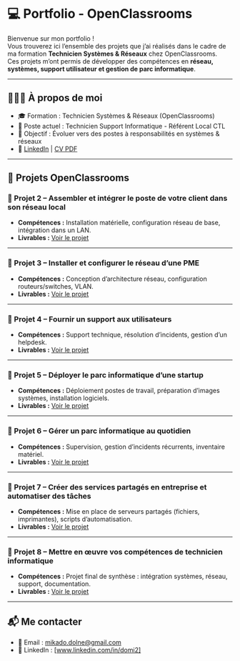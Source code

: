 # 💻 Portfolio - OpenClassrooms

Bienvenue sur mon portfolio !  
Vous trouverez ici l’ensemble des projets que j’ai réalisés dans le cadre de ma formation **Technicien Systèmes & Réseaux** chez OpenClassrooms.  
Ces projets m’ont permis de développer des compétences en **réseau, systèmes, support utilisateur et gestion de parc informatique**.  

---

## 👨🏽‍💻 À propos de moi
- 🎓 Formation : Technicien Systèmes & Réseaux (OpenClassrooms)  
- 💼 Poste actuel : Technicien Support Informatique - Référent Local CTL
- 🎯 Objectif : Évoluer vers des postes à responsabilités en systèmes & réseaux  
- 🔗 [LinkedIn](https://www.linkedin.com/) | [CV PDF](#)  

---

## 📂 Projets OpenClassrooms

### 🔹 Projet 2 – Assembler et intégrer le poste de votre client dans son réseau local
- **Compétences :** Installation matérielle, configuration réseau de base, intégration dans un LAN.  
- **Livrables :** [Voir le projet](./MD_P2_assemblez-et-integrez-le-poste-de-votre-client-dans-son-reseau-local_2023-09-01)

---

### 🔹 Projet 3 – Installer et configurer le réseau d’une PME
- **Compétences :** Conception d’architecture réseau, configuration routeurs/switches, VLAN.  
- **Livrables :** [Voir le projet](./MD_P3_installez-et-configurez-le-reseau-dune-pme_2023-09-27)

---

### 🔹 Projet 4 – Fournir un support aux utilisateurs
- **Compétences :** Support technique, résolution d’incidents, gestion d’un helpdesk.  
- **Livrables :** [Voir le projet](./MD_P4_fournissez-un-support-aux-utilisateurs-1_2023-10-16)

---

### 🔹 Projet 5 – Déployer le parc informatique d’une startup
- **Compétences :** Déploiement postes de travail, préparation d’images systèmes, installation logiciels.  
- **Livrables :** [Voir le projet](./MD_P5_deployez-le-parc-informatique-dune-start-up-1_2023-11-14)

---

### 🔹 Projet 6 – Gérer un parc informatique au quotidien
- **Compétences :** Supervision, gestion d’incidents récurrents, inventaire matériel.  
- **Livrables :** [Voir le projet](./MD_P6_gerez-un-parc-informatique-au-quotidien-1_2023-12-05)

---

### 🔹 Projet 7 – Créer des services partagés en entreprise et automatiser des tâches
- **Compétences :** Mise en place de serveurs partagés (fichiers, imprimantes), scripts d’automatisation.  
- **Livrables :** [Voir le projet](./MD_P7_creez-des-services-partages-en-entreprise-et-automatisez-des-taches-1_2024-01-09)

---

### 🔹 Projet 8 – Mettre en œuvre vos compétences de technicien informatique
- **Compétences :** Projet final de synthèse : intégration systèmes, réseau, support, documentation.  
- **Livrables :** [Voir le projet](./PMD_P8_mettez-en-oeuvre-vos-competences-de-technicien-informatique-1_2024-05-01)

---

## 📬 Me contacter
- 📧 Email : mikado.dolne@gmail.com  
- 🔗 LinkedIn : [www.linkedin.com/in/domi2]    
